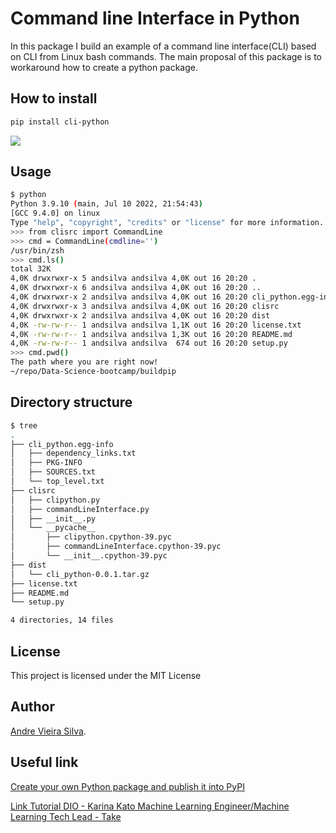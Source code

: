 # Command line Interface in Python

In this package I build an example of a command line interface(CLI)
based on CLI from Linux bash commands. The main proposal of this
package is to workaround how to create a python package.


## How to install

```bash
pip install cli-python
```

![](/pipinstall.png)

## Usage

```bash
$ python                                                                                                
Python 3.9.10 (main, Jul 10 2022, 21:54:43) 
[GCC 9.4.0] on linux
Type "help", "copyright", "credits" or "license" for more information.
>>> from clisrc import CommandLine
>>> cmd = CommandLine(cmdline='')
/usr/bin/zsh
>>> cmd.ls()
total 32K
4,0K drwxrwxr-x 5 andsilva andsilva 4,0K out 16 20:20 .
4,0K drwxrwxr-x 6 andsilva andsilva 4,0K out 16 20:20 ..
4,0K drwxrwxr-x 2 andsilva andsilva 4,0K out 16 20:20 cli_python.egg-info
4,0K drwxrwxr-x 3 andsilva andsilva 4,0K out 16 20:20 clisrc
4,0K drwxrwxr-x 2 andsilva andsilva 4,0K out 16 20:20 dist
4,0K -rw-rw-r-- 1 andsilva andsilva 1,1K out 16 20:20 license.txt
4,0K -rw-rw-r-- 1 andsilva andsilva 1,3K out 16 20:20 README.md
4,0K -rw-rw-r-- 1 andsilva andsilva  674 out 16 20:20 setup.py
>>> cmd.pwd()
The path where you are right now!
~/repo/Data-Science-bootcamp/buildpip
```

## Directory structure

```bash
$ tree                                                                                                 
.
├── cli_python.egg-info
│   ├── dependency_links.txt
│   ├── PKG-INFO
│   ├── SOURCES.txt
│   └── top_level.txt
├── clisrc
│   ├── clipython.py
│   ├── commandLineInterface.py
│   ├── __init__.py
│   └── __pycache__
│       ├── clipython.cpython-39.pyc
│       ├── commandLineInterface.cpython-39.pyc
│       └── __init__.cpython-39.pyc
├── dist
│   └── cli_python-0.0.1.tar.gz
├── license.txt
├── README.md
└── setup.py

4 directories, 14 files
```

## License
This project is licensed under the MIT License

## Author

[Andre Vieira Silva](https://andsilvadrcc.gitlab.io/my-web-page-andre-vieira/).

## Useful link

[Create your own Python package and publish it into PyPI](https://towardsdatascience.com/create-your-own-python-package-and-publish-it-into-pypi-9306a29bc116)

[Link Tutorial DIO - Karina Kato Machine Learning Engineer/Machine Learning Tech Lead - Take](https://docs.google.com/presentation/d/1gzBKKZdtJdDfhKBF_0Yr4k6Xj8yke2CT/edit?usp=sharing&ouid=106523872326125524348&rtpof=true&sd=true)
